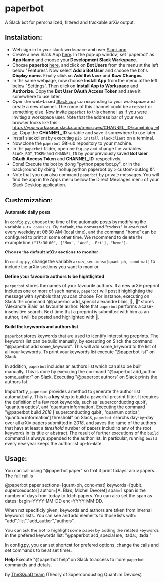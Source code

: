 # paperbot

A Slack bot for personalized, filtered and trackable arXiv output.

## Installation:

- Web sign in to your slack workspace and user [Slack app](https://slack.com).
- Create a new Slack App [here](https://api.slack.com/apps?new_app=1). In the pop-up window, set 'paperbot' as **App Name** and choose your **Development Slack Workspace**. 
- Choose **paperbot** [here](https://api.slack.com/apps/), and click on **Bot Users** from the menu at the left below "Features". Now select **Add a Bot User** and choose the bot's **Display name**. Finally click on **Add Bot User** and **Save Changes**.
- In the same webpage, now choose **Install App** from the menu at the left below "Settings". Then click on **Install App to Workspace** and **Authorize**. Copy the **Bot User OAuth Access Token** and save it somewhere to use later. 
- Open the web-based [Slack app](https://slack.com) corresponding to your workspace and create a new channel. The name of this channel could be `arxivbot` or something else. Now invite `paperbot` to this channel, as if you were inviting a workspace user. Note that the address bar of your web browser looks like this: https://yourworkspace.slack.com/messages/CHANNEL_ID/something_else. Copy the **CHANNEL_ID** variable and save it somewhere to use later.
- Install slackclient by executing `pip install slackclient` on a terminal.
- Now clone the `paperbot` GitHub repository to your machine. 
- In the `paperbot` folder, open `config.py` and change the variables `SLACK_BOT_TOKEN` and `CHANNEL_ID` by your previously saved **Bot User OAuth Access Token** and **CHANNEL_ID**, respectively.
- Done! Execute the bot by doing "python paperbot.py", or in the background by doing "nohup python paperbot.py > custom-out.log &".
- Note that you can also command `paperbot` by private messages. You will find the app in the Apps menu bellow the Direct Messages menu of your Slack Desktop application.

## Customization:

**Automatic daily posts**

In `config.py`, choose the time of the automatic posts by modifying the variable `auto_commands`. By default, the command "todays" is executed every weekday at 08:30 AM (local time), and the command "home" can be configured to print at some other time. We recommend to delete the example line `("13:30:00", ['Mon', 'Wed', 'Fri'], "home")`.

**Choose the default arXiv sections to monitor**

In `config.py`, change the variable `arxiv_sections=[quant-ph, cond-mat]` to include the arXiv sections you want to monitor. 

**Define your favourite authors to be hightlighted**

`parperbot` stores the names of your favourite authors. If a new arXiv preprint includes one or more of such names, `paperbot` will post it highlighting the message with symbols that you can choose. For instance, executing on Slack the command "@paperbot add_special alexandre blais, :tada:, :tada:" stores 'Alexandre Blais' as favourite author. Note that `paperbot` performs a case-insensitive search. Next time that a preprint is submitted with him as an author, it will be posted and highlighted with :tada:. 

**Build the keywords and authors list**

`paperbot` stores keywords that are used to identify interesting preprints. The keywords list can be build manually, by executing on Slack the command "@paperbot add some_keyword". This will add some_keyword to the list of all your keywords. To print your keywords list execute "@paperbot list" on Slack.

In addition, `paperbot` includes an authors list which can also be built manually. This is done by executing the command "@paperbot add_author some_author" on Slack. Executing "@paperbot authors" on Slack prints the authors list. 

Importantly, `paperbot` provides a method to generate the author list automatically. This is a **key** step to build a powerful preprint filter. It requires the definition of a few root keywords, such as 'superconducting qubit', 'quantum optics', and 'quantum information'. Executing the command "@paperbot build _2018_ ['superconducting qubit', 'quantum optics', 'quantum information'] threshold" on Slack, `paperbot` searchs day-by-day over all arXiv papers submitted in _2018_, and saves the name of the authors that have at least a _threshold_ number of papers including any of the root keywords in its title or abstract. The result of further executions of the `build` command is always appended to the author list. In particular, running `build` every new year keeps the author list up-to-date.

## Usage:

You can call  using "@paperbot paper" so that it print todays' arxiv
papers. The full call is

@paperbot paper sections=[quant-ph, cond-mat] keywords=[qubit, superconductor]
author=[A. Blais, Michel Devoret] span=1
span is the number of days from today to fetch papers.
You can also set the span as dates: begin=YYYY-MM-DD end=YYYY-MM-DD.

When not specificly given, keywords and authors are taken from internal keywords lists.
You can see and add elements to those lists with: "add","list","add_author","authors".

You can ask the bot to highlight some paper by adding the related keywords
in the prefered keywords list:
"@paperbot add_special me, \:tada:, \:tada:"

In config.py, you can set shortcut for prefered options, change the calls
and set commands to be at set times.

**Help**
Execute "@paperbot help" on Slack to access to more `paperbot` commands and details. 

by [TheSQuaD team](https://www.physique.usherbrooke.ca/blais/index.php?sec=accueil&lan=EN) (Theory of Superconducting Quantum Devices).
